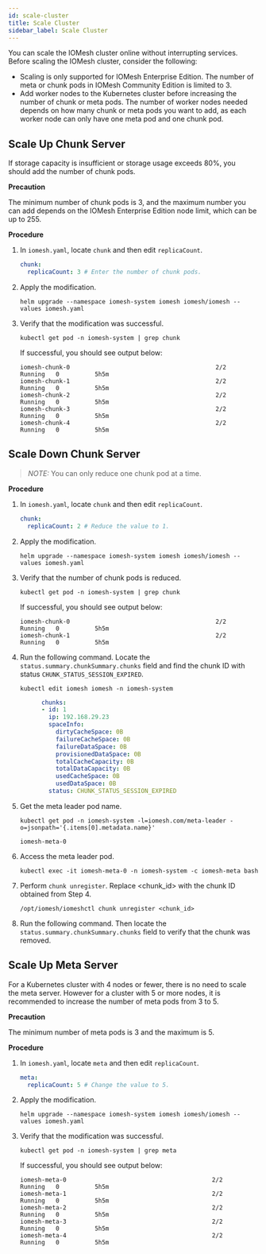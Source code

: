 ```yaml
---
id: scale-cluster
title: Scale Cluster
sidebar_label: Scale Cluster
---
```


You can scale the IOMesh cluster online without interrupting services. Before scaling the IOMesh cluster, consider the following:

- Scaling is only supported for IOMesh Enterprise Edition. The number of meta or chunk pods in IOMesh Community Edition is limited to 3.
- Add worker nodes to the Kubernetes cluster before increasing the number of chunk or meta pods. The number of worker nodes needed depends on how many chunk or meta pods you want to add, as each worker node can only have one meta pod and one chunk pod.

## Scale Up Chunk Server

If storage capacity is insufficient or storage usage exceeds 80%, you should add the number of chunk pods. 

**Precaution**

The minimum number of chunk pods is 3, and the maximum number you can add depends on the IOMesh Enterprise Edition node limit, which can be up to 255.

**Procedure**

1. In `iomesh.yaml`, locate `chunk` and then edit `replicaCount`. 
    ```yaml
    chunk:
      replicaCount: 3 # Enter the number of chunk pods.
    ```
2. Apply the modification.
    
    ```shell
    helm upgrade --namespace iomesh-system iomesh iomesh/iomesh --values iomesh.yaml
    ```
3. Verify that the modification was successful.
    
    ```shell
    kubectl get pod -n iomesh-system | grep chunk
    ```   
   
   If successful, you should see output below:
    ```output
    iomesh-chunk-0                                         2/2     Running   0          5h5m
    iomesh-chunk-1                                         2/2     Running   0          5h5m
    iomesh-chunk-2                                         2/2     Running   0          5h5m
    iomesh-chunk-3                                         2/2     Running   0          5h5m
    iomesh-chunk-4                                         2/2     Running   0          5h5m
    ```

## Scale Down Chunk Server

> _NOTE:_
> You can only reduce one chunk pod at a time.

**Procedure**

1. In `iomesh.yaml`, locate `chunk` and then edit `replicaCount`. 
    ```yaml
    chunk:
      replicaCount: 2 # Reduce the value to 1. 
    ```
2. Apply the modification.
    
    ```shell
    helm upgrade --namespace iomesh-system iomesh iomesh/iomesh --values iomesh.yaml
    ```
3. Verify that the number of chunk pods is reduced.
    
    ```shell
    kubectl get pod -n iomesh-system | grep chunk
    ```   
    If successful, you should see output below:
    ```output
    iomesh-chunk-0                                         2/2     Running   0          5h5m
    iomesh-chunk-1                                         2/2     Running   0          5h5m
    ```
4. Run the following command. Locate the `status.summary.chunkSummary.chunks` field and find the chunk ID with status `CHUNK_STATUS_SESSION_EXPIRED`.
    ```shell
    kubectl edit iomesh iomesh -n iomesh-system
    ```
    ```yaml
          chunks:
          - id: 1
            ip: 192.168.29.23
            spaceInfo:
              dirtyCacheSpace: 0B
              failureCacheSpace: 0B
              failureDataSpace: 0B
              provisionedDataSpace: 0B
              totalCacheCapacity: 0B
              totalDataCapacity: 0B
              usedCacheSpace: 0B
              usedDataSpace: 0B
            status: CHUNK_STATUS_SESSION_EXPIRED
    ```

5. Get the meta leader pod name.
    ```shell
    kubectl get pod -n iomesh-system -l=iomesh.com/meta-leader -o=jsonpath='{.items[0].metadata.name}'
    ```
    ```output
    iomesh-meta-0
    ```

6. Access the meta leader pod.
    ```shell
    kubectl exec -it iomesh-meta-0 -n iomesh-system -c iomesh-meta bash
    ```

7. Perform `chunk unregister`. Replace <chunk_id> with the chunk ID obtained from Step 4. 
    ```
    /opt/iomesh/iomeshctl chunk unregister <chunk_id>
    ```

8. Run the following command. Then locate the `status.summary.chunkSummary.chunks` field to verify that the chunk was removed.


## Scale Up Meta Server

For a Kubernetes cluster with 4 nodes or fewer, there is no need to scale the meta server. However for a cluster with 5 or more nodes, it is recommended to increase the number of meta pods from 3 to 5.

**Precaution**

The minimum number of meta pods is 3 and the maximum is 5.

**Procedure**

1. In `iomesh.yaml`, locate `meta` and then edit `replicaCount`. 

    ```yaml
    meta:
      replicaCount: 5 # Change the value to 5.
    ```
2. Apply the modification.
    ```shell
    helm upgrade --namespace iomesh-system iomesh iomesh/iomesh --values iomesh.yaml
    ```
3. Verify that the modification was successful.

    ```shell
    kubectl get pod -n iomesh-system | grep meta
    ```

    If successful, you should see output below:
    ```output
    iomesh-meta-0                                         2/2     Running   0          5h5m
    iomesh-meta-1                                         2/2     Running   0          5h5m
    iomesh-meta-2                                         2/2     Running   0          5h5m
    iomesh-meta-3                                         2/2     Running   0          5h5m
    iomesh-meta-4                                         2/2     Running   0          5h5m
    ```

